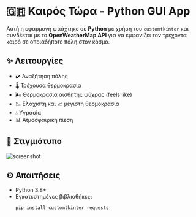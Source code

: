 # 🇬🇷 Καιρός Τώρα - Python GUI App

Αυτή η εφαρμογή φτιάχτηκε σε **Python** με χρήση του `customtkinter` και συνδέεται με το **OpenWeatherMap API** για να εμφανίζει τον τρέχοντα καιρό σε οποιαδήποτε πόλη στον κόσμο.

## ✨ Λειτουργίες

- ✔️ Αναζήτηση πόλης
- 🌡️ Τρέχουσα θερμοκρασία
- 🌬️ Θερμοκρασία αισθητής ψύχρας (feels like)
- 📉 Ελάχιστη και 📈 μέγιστη θερμοκρασία
- 💧 Υγρασία
- 📊 Ατμοσφαιρική πίεση

## 📸 Στιγμιότυπο

![screenshot](screenshot.png) <!-- Ανέβασε μια εικόνα με το όνομα screenshot.png στο repo -->

## ⚙️ Απαιτήσεις

- Python 3.8+
- Εγκατεστημένες βιβλιοθήκες:
  ```bash
  pip install customtkinter requests
